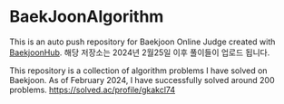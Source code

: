 # BaekJoonAlgorithm
This is an auto push repository for Baekjoon Online Judge created with [BaekjoonHub](https://github.com/BaekjoonHub/BaekjoonHub).
해당 저장소는 2024년 2월25일 이후 풀이들이 업로드 됩니다.

This repository is a collection of algorithm problems I have solved on Baekjoon. As of February 2024, I have successfully solved around 200 problems.
https://solved.ac/profile/gkakcl74
